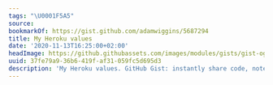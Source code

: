 ```yaml
---
tags: "\U0001F5A5"
source:
bookmarkOf: https://gist.github.com/adamwiggins/5687294
title: My Heroku values
date: '2020-11-13T16:25:00+02:00'
headImage: https://github.githubassets.com/images/modules/gists/gist-og-image.png
uuid: 37fe79a9-36b6-419f-af31-059fc5d695d3
description: 'My Heroku values. GitHub Gist: instantly share code, notes, and snippets.'
---
```


